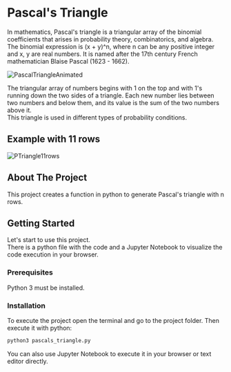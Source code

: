 # Pascal's Triangle

In mathematics, Pascal's triangle is a triangular array of the binomial coefficients that arises in probability theory, combinatorics, and algebra. The binomial expression is  (x + y)^n, where n can be any positive integer and x, y are real numbers. It is named after the 17th century French mathematician Blaise Pascal (1623 - 1662).


![PascalTriangleAnimated](https://user-images.githubusercontent.com/84383847/216876169-6940c7e3-2350-4bbf-98a7-945b96640af2.gif)


The triangular array of numbers begins with 1 on the top and with 1's running down the two sides of a triangle. Each new number lies between two numbers and below them, and its value is the sum of the two numbers above it.\
This triangle is used in different types of probability conditions.

## Example with 11 rows

![PTriangle11rows](https://user-images.githubusercontent.com/84383847/216876291-0b2009bb-1f2a-4d47-9e69-39559e1ded35.png)

## About The Project

This project creates a function in python to generate Pascal's triangle with n rows.

## Getting Started

Let's start to use this project.\
There is a python file with the code and a Jupyter Notebook to visualize the code execution in your browser.

### Prerequisites

Python 3 must be installed.

### Installation

To execute the project open the terminal and go to the project folder. Then execute it with python:

```sh
python3 pascals_triangle.py
```

You can also use Jupyter Notebook to execute it in your browser or text editor directly.
